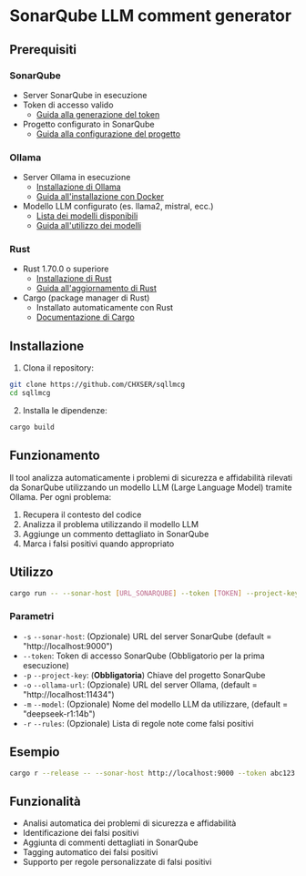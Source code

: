 # SonarQube LLM comment generator

## Prerequisiti

### SonarQube
- Server SonarQube in esecuzione 
- Token di accesso valido
  - [Guida alla generazione del token](https://docs.sonarqube.org/latest/user-guide/user-account/generating-and-using-tokens/)
- Progetto configurato in SonarQube
  - [Guida alla configurazione del progetto](https://docs.sonarqube.org/latest/setup/configure-project-analysis/)

### Ollama
- Server Ollama in esecuzione
  - [Installazione di Ollama](https://ollama.ai/download)
  - [Guida all'installazione con Docker](https://github.com/ollama/ollama/blob/main/docs/docker.md)
- Modello LLM configurato (es. llama2, mistral, ecc.)
  - [Lista dei modelli disponibili](https://ollama.ai/library)
  - [Guida all'utilizzo dei modelli](https://github.com/ollama/ollama/blob/main/docs/import.md)

### Rust
- Rust 1.70.0 o superiore
  - [Installazione di Rust](https://www.rust-lang.org/tools/install)
  - [Guida all'aggiornamento di Rust](https://doc.rust-lang.org/book/ch01-01-installation.html#updating-rust)
- Cargo (package manager di Rust)
  - Installato automaticamente con Rust
  - [Documentazione di Cargo](https://doc.rust-lang.org/cargo/)

## Installazione

1. Clona il repository:
```bash
git clone https://github.com/CHXSER/sqllmcg
cd sqllmcg
```

2. Installa le dipendenze:
```bash
cargo build
```

## Funzionamento

Il tool analizza automaticamente i problemi di sicurezza e affidabilità rilevati da SonarQube utilizzando un modello LLM (Large Language Model) tramite Ollama. Per ogni problema:

1. Recupera il contesto del codice
2. Analizza il problema utilizzando il modello LLM
3. Aggiunge un commento dettagliato in SonarQube
4. Marca i falsi positivi quando appropriato

## Utilizzo

```bash
cargo run -- --sonar-host [URL_SONARQUBE] --token [TOKEN] --project-key [PROJECT_KEY] --ollama-url [URL_OLLAMA] --model [MODEL_NAME]
```

### Parametri

- `-s` `--sonar-host`: (Opzionale) URL del server SonarQube (default = "http://localhost:9000")
- `--token`: Token di accesso SonarQube (Obbligatorio per la prima esecuzione)
- `-p` `--project-key`: (**Obbligatoria**) Chiave del progetto SonarQube
- `-o` `--ollama-url`: (Opzionale) URL del server Ollama, (default = "http://localhost:11434")
- `-m` `--model`: (Opzionale) Nome del modello LLM da utilizzare, (default = "deepseek-r1:14b")
- `-r` `--rules`: (Opzionale) Lista di regole note come falsi positivi

## Esempio

```bash
cargo r --release -- --sonar-host http://localhost:9000 --token abc123 --project-key my-project --ollama-url http://localhost:11434 --model llama2
```

## Funzionalità

- Analisi automatica dei problemi di sicurezza e affidabilità
- Identificazione dei falsi positivi
- Aggiunta di commenti dettagliati in SonarQube
- Tagging automatico dei falsi positivi
- Supporto per regole personalizzate di falsi positivi



